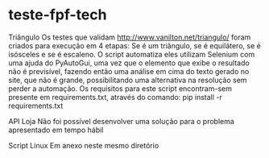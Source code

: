 # teste-fpf-tech
Triângulo
Os testes que validam http://www.vanilton.net/triangulo/ foram criados para execução em 4 etapas: Se é um triângulo, se é equilátero, se é isósceles e se é escaleno. O script automatiza eles utilizam Selenium com uma ajuda do PyAutoGui, uma vez que o elemento que exibe o resultado não é previsível, fazendo então uma análise em cima do texto gerado no site, que não é grande, possibilitando uma alternativa na resolução sem perder a automação. Os requisitos para este script encontram-sem presente em requirements.txt, através do comando:
pip install -r requirements.txt


API Loja
Não foi possível desenvolver uma solução para o problema apresentado em tempo hábil

Script Linux
Em anexo neste mesmo diretório

